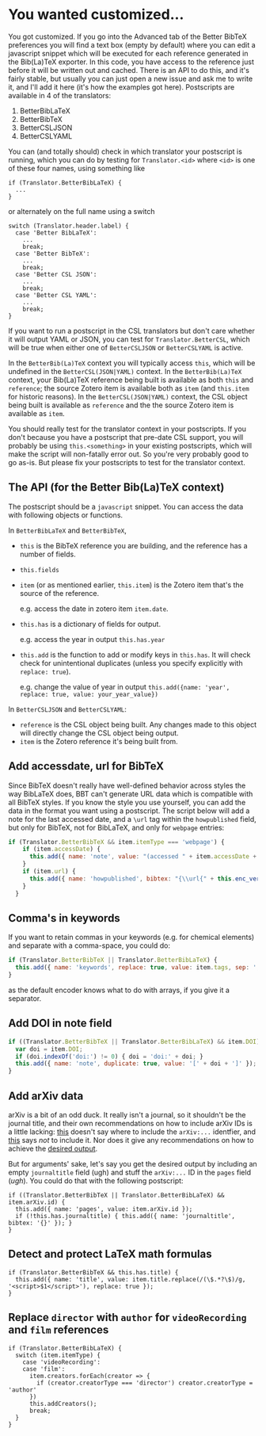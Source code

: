 # You wanted customized...

You got customized. If you go into the Advanced tab of the Better BibTeX preferences you will find a text box (empty by
default) where you can edit a javascript snippet which will be executed for each reference generated in the Bib(La)TeX
exporter. In this code, you have access to the reference just before it will be written out and cached. There is an API
to do this, and it's fairly stable, but usually you can just open a new issue and ask me to write it, and I'll add it
here (it's how the examples got here). Postscripts are available in 4 of the translators:

1. BetterBibLaTeX
2. BetterBibTeX
3. BetterCSLJSON
4. BetterCSLYAML

You can (and totally should) check in which translator your postscript is running, which you can do by testing for
`Translator.<id>` where `<id>` is one of these four names, using something like

```
if (Translator.BetterBibLaTeX) {
  ...
}
```

or alternately on the full name using a switch

```
switch (Translator.header.label) {
  case 'Better BibLaTeX':
    ...
    break;
  case 'Better BibTeX':
    ...
    break;
  case 'Better CSL JSON':
    ...
    break;
  case 'Better CSL YAML':
    ...
    break;
}
```

If you want to run a postscript in the CSL translators but don't care whether it will output YAML or JSON, you can test for `Translator.BetterCSL`, which will be true when either one of `BetterCSLJSON` or `BetterCSLYAML` is active.

In the `BetterBib(La)TeX` context you will typically access `this`, which will
be undefined in the `BetterCSL(JSON|YAML)` context. In the `BetterBib(La)TeX` context, your Bib(La)TeX reference being built is
available as both `this` and `reference`; the source Zotero item is available both as `item` (and `this.item` for historic reasons). In the `BetterCSL(JSON|YAML)` context,
the CSL object being built is available as `reference` and the the source Zotero item is available as `item`.

You should
really test for the translator context in your postscripts. If you don't because you have a postscript that pre-date CSL support, you will probably be using `this.<something>` in your
existing postscripts, which will make the script will non-fatally error out. So you're very probably good to go as-is.
But please fix your postscripts to test for the translator context.

## The API (for the Better Bib(La)TeX context)

The postscript should be a `javascript` snippet. You can access the data with following objects or functions.

In `BetterBibLaTeX` and `BetterBibTeX`, 

- `this` is the BibTeX reference you are building, and the reference has a number of fields.
- `this.fields`
- `item` (or as mentioned earlier, `this.item`) is the Zotero item that's the source of the reference. 

  e.g. access the date in zotero item `item.date`.

- `this.has` is a dictionary of fields for output.

  e.g. access the year in output `this.has.year`

- `this.add` is the function to add or modify keys in `this.has`. It will check check for unintentional duplicates (unless you specify explicitly with `replace: true`). 

  e.g. change the value of year in output `this.add({name: 'year', replace: true, value: your_year_value})`

In `BetterCSLJSON` and `BetterCSLYAML`:

- `reference` is the CSL object being built. Any changes made to this object will directly change the CSL object being output.
- `item` is the Zotero reference it's being built from.

## Add accessdate, url for BibTeX

Since BibTeX doesn't really have well-defined behavior across styles the way BibLaTeX does, BBT can't generate URL data which is compatible with all BibTeX styles. If you know the style you use yourself, you can add the data in the format you want using a postscript. The script below will add a note for the last accessed date, and a `\url` tag within the `howpublished` field, but only for BibTeX, not for BibLaTeX, and only for `webpage` entries:

```js
if (Translator.BetterBibTeX && item.itemType === 'webpage') {
    if (item.accessDate) {
      this.add({ name: 'note', value: "(accessed " + item.accessDate + ")" });
    }
    if (item.url) {
      this.add({ name: 'howpublished', bibtex: "{\\url{" + this.enc_verbatim({value: item.url}) + "}}" });
    }
  }
```

## Comma's in keywords

If you want to retain commas in your keywords (e.g. for chemical elements) and separate with a comma-space, you could do:

```js
if (Translator.BetterBibTeX || Translator.BetterBibLaTeX) {
  this.add({ name: 'keywords', replace: true, value: item.tags, sep: ', ' });
}
```

as the default encoder knows what to do with arrays, if you give it a separator.

## Add DOI in note field

```js
if ((Translator.BetterBibTeX || Translator.BetterBibLaTeX) && item.DOI) {
  var doi = item.DOI;
  if (doi.indexOf('doi:') != 0) { doi = 'doi:' + doi; }
  this.add({ name: 'note', duplicate: true, value: '[' + doi + ']' });
}
```

## Add arXiv data

arXiv is a bit of an odd duck. It really isn't a journal, so it shouldn't be the journal title, and their own recommendations on how to include arXiv IDs is a little lacking: [this](https://arxiv.org/help/faq/references) doesn't say where to include the `arXiv:...` identfier, and [this](http://arxiv.org/hypertex/bibstyles/) says *not* to include it. Nor does it give any recommendations on how to achieve the [desired output](https://arxiv.org/help/faq/references).

But for arguments' sake, let's say you get the desired output by including an empty `journaltitle` field (ugh) and stuff the `arXiv:...` ID in the `pages` field (*ugh*). You could do that with the following postscript:

```
if ((Translator.BetterBibTeX || Translator.BetterBibLaTeX) && item.arXiv.id) {
  this.add({ name: 'pages', value: item.arXiv.id });
  if (!this.has.journaltitle) { this.add({ name: 'journaltitle', bibtex: '{}' }); }
}
```

<!--
## Custom field order

Specify the ordering of the listing of fields in an exported Biblatex/Bibtex entry. Your postscript:

```javascript
if (Translator.BetterBibTeX || Translator.BetterBibLaTeX) {
  // the bib(la)tex fields are ordered according to this array.
  // If a field is not in this list, it will show up at the end in random order.
  // https://github.com/retorquere/zotero-better-bibtex/issues/512
  var order = ['author', 'date', 'origdate', 'shorthand', 'title'];
  this.fields.sort(function(a, b) {
    var oa = order.indexOf(a.name);
    var ob = order.indexOf(b.name);
    if (oa < 0) { return 1; } // a is not in order, so put it at the end
    if (ob < 0) { return -1; } // b is not in order, so put it at the end
    return oa - ob;
  });
}
```
In Zotero when using an Export Format of Better Biblatex we'll get something like the following entry ...

{% raw %}
<pre><code>@book{nietzsche_1974_gay,
  <strong>author</strong> = {Nietzsche, Friedrich Wilhelm},
  <strong>date</strong> = {1974-03},
  <strong>origdate</strong> = {1882},
  <strong>shorthand</strong> = {GS},
  <strong>title</strong> = {The {{Gay Science}}: {{With}} a {{Prelude}} in {{Rhymes}} and an {{Appendix}} of {{Songs}}},
  keywords = {Philosophy / General,Philosophy / History  Surveys / Modern},
  translator = {Kaufmann, Walter},
  publisher = {{Random House}},
  timestamp = {2016-06-05T20:12:28Z},
  pagetotal = {407},
  shorttitle = {The {{Gay Science}}},
  isbn = {0-394-71985-9},
  edition = {1}
}
{% endraw %}
</code></pre>

Further details [Export to Biblatex/Bibtex. Custom field order. #512](https://github.com/retorquere/zotero-better-bibtex/issues/512).
-->

## Detect and protect LaTeX math formulas

```
if (Translator.BetterBibTeX && this.has.title) {
  this.add({ name: 'title', value: item.title.replace(/(\$.*?\$)/g, '<script>$1</script>'), replace: true });
}
```

## Replace `director` with `author` for `videoRecording` and `film` references

```
if (Translator.BetterBibLaTeX) {
  switch (item.itemType) {
    case 'videoRecording':
    case 'film':
      item.creators.forEach(creator => {
        if (creator.creatorType === 'director') creator.creatorType = 'author'
      })
      this.addCreators();
      break;
  }
}
```
